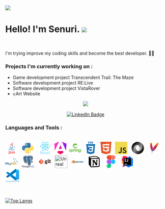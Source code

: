 <img src="https://img.freepik.com/free-photo/glasses-lie-laptop-reflecting-light-from-screen-dark_169016-53056.jpg?t=st=1733199634~exp=1733203234~hmac=4a90f843523a23d4ff68d03a5c0aa918fc2fb4dedb5a814df4dc67da0f4d1127&w=1380">

<h1>
  Hello! I'm Senuri.
  <img src="https://media.giphy.com/media/hvRJCLFzcasrR4ia7z/giphy.gif" width="30px"/>
</h1>

<br>

I'm trying improve my coding skills and become the best developer. 💪🏻

<h3> Projects I'm currently working on :</h3>
<ul>
<li>Game development project Transcendent Trail: The Maze</li>
<li>Software development project RE:Live</li>
<li>Software development project VistaRover</li>
<li>අArt Website</li>
</ul>

<div id="social" align="center">
  <img src="https://i.giphy.com/media/v1.Y2lkPTc5MGI3NjExaXIwMGlsanR2enc5dXk5NTg2ZTc3MHZ6bWhwdjFyN21hcDFlanVqNCZlcD12MV9pbnRlcm5hbF9naWZfYnlfaWQmY3Q9cw/paTz7UZbPfTZFRYnnB/giphy.gif" hieght="200px" width="200px">
  <br>

  [![LinkedIn Badge](https://img.shields.io/badge/LinkedIn-blue?style=for-the-badge&logo=linkedin&logoColor=white)](https://www.linkedin.com/in/senuri-hansamini-5aa6aa266)
  
</div>

<h3> Languages and Tools :</h3>
<br>
<div>
  <img src="https://github.com/devicons/devicon/blob/master/icons/java/java-original-wordmark.svg" title="Java" alt="Java" width="40" height="40" />&nbsp;
  <img src="https://raw.githubusercontent.com/devicons/devicon/ca28c779441053191ff11710fe24a9e6c23690d6/icons/python/python-original.svg" **alt="VSCode" width="45" height="40" >&nbsp;&nbsp;
  <img src="https://github.com/devicons/devicon/blob/master/icons/react/react-original-wordmark.svg" title="React" alt="React" width="40" height="40" >&nbsp;
  <img src="https://raw.githubusercontent.com/devicons/devicon/ca28c779441053191ff11710fe24a9e6c23690d6/icons/angular/angular-original.svg" title="Angular" alt="React" width="40" height="40" >&nbsp;
  <img src="https://github.com/devicons/devicon/blob/master/icons/spring/spring-original-wordmark.svg" title="Spring" alt="Spring" width="40" height="40" >&nbsp;  
  <img src="https://github.com/devicons/devicon/blob/master/icons/css3/css3-plain-wordmark.svg"  title="CSS3" alt="CSS" width="40" height="40" >&nbsp;
  <img src="https://github.com/devicons/devicon/blob/master/icons/html5/html5-original.svg" title="HTML5" alt="HTML" width="40" height="40" >&nbsp;
  <img src="https://github.com/devicons/devicon/blob/master/icons/javascript/javascript-original.svg" title="JavaScript" alt="JavaScript" width="40" height="40">&nbsp;&nbsp;  
  <img src="https://raw.githubusercontent.com/devicons/devicon/ca28c779441053191ff11710fe24a9e6c23690d6/icons/json/json-original.svg" title="Json" alt="Json" width="40" height="40">&nbsp;&nbsp;
  <img src="https://raw.githubusercontent.com/devicons/devicon/ca28c779441053191ff11710fe24a9e6c23690d6/icons/maven/maven-original.svg" title="Maven" alt="Maven" width="40" height="40">&nbsp;&nbsp;
  <img src="https://github.com/devicons/devicon/blob/master/icons/mysql/mysql-original-wordmark.svg" title="MySQL"  alt="MySQL" width="40" height="40" >&nbsp;&nbsp;
  <img src="https://raw.githubusercontent.com/devicons/devicon/ca28c779441053191ff11710fe24a9e6c23690d6/icons/postgresql/postgresql-original-wordmark.svg" title="Postgre" alt="Postgre" width="40" height="40">&nbsp;&nbsp;
  <img src="https://github.com/devicons/devicon/blob/master/icons/git/git-original-wordmark.svg" title="Git" **alt="Git" width="40" height="40" >&nbsp;&nbsp;
  <img src="https://upload.wikimedia.org/wikipedia/commons/thumb/e/ee/Unreal_Engine_logo_and_wordmark.png/151px-Unreal_Engine_logo_and_wordmark.png" title="Unreal" **alt="Unreal" width="40" height="40" >&nbsp;&nbsp;
  <img src="https://raw.githubusercontent.com/devicons/devicon/ca28c779441053191ff11710fe24a9e6c23690d6/icons/blender/blender-original-wordmark.svg" title="Blender" alt="Blender" width="40" height="40">&nbsp;&nbsp;
  <img src="https://raw.githubusercontent.com/devicons/devicon/ca28c779441053191ff11710fe24a9e6c23690d6/icons/notion/notion-original.svg" title="Notion" alt="Notion" width="40" height="40">&nbsp;&nbsp;
  <img src="https://raw.githubusercontent.com/devicons/devicon/ca28c779441053191ff11710fe24a9e6c23690d6/icons/figma/figma-original.svg" title="Figma" **alt="Unreal" width="40" height="40" >&nbsp;&nbsp;
  <img src="https://raw.githubusercontent.com/devicons/devicon/ca28c779441053191ff11710fe24a9e6c23690d6/icons/intellij/intellij-original.svg" **alt="Intellij" width="40" height="40" >&nbsp;&nbsp;
  <br>
  <img src="https://raw.githubusercontent.com/devicons/devicon/ca28c779441053191ff11710fe24a9e6c23690d6/icons/vscode/vscode-original-wordmark.svg" **alt="VSCode" width="45" height="40" >&nbsp;&nbsp;
</div>

<br><br>
[![Top Langs](https://github-readme-stats.vercel.app/api/top-langs/?username=Senuri292&layout=compact&theme=vision-friendly-dark)](https://github.com/anuraghazra/github-readme-stats)

<br>
<div id="social" align="center">
  <img src="https://komarev.com/ghpvc/?username=Senuri292&style=flat-square&color=blue" alt=""/>
</div>
